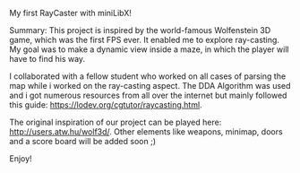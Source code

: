 My first RayCaster with miniLibX!

Summary: This project is inspired by the world-famous Wolfenstein 3D game, which was the first FPS ever. It enabled me to explore ray-casting. My goal was to make a dynamic view inside a maze, in which the player will have to find his way.

I collaborated with a fellow student who worked on all cases of parsing the map while i worked on the ray-casting aspect. The DDA Algorithm was used and i got numerous resources from all over the internet but mainly followed this guide: https://lodev.org/cgtutor/raycasting.html.

The original inspiration of our project can be played here: http://users.atw.hu/wolf3d/. Other elements like weapons, minimap, doors and a score board will be added soon ;)

Enjoy!
